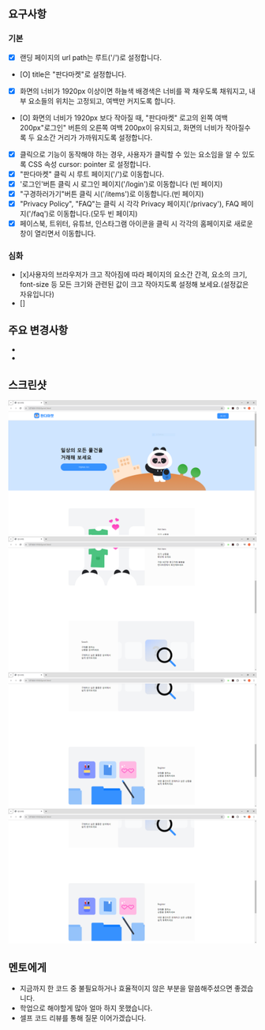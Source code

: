 ## 요구사항

### 기본

- [x] 랜딩 페이지의 url path는 루트('/')로 설정합니다.
- [O] title은 "판다마켓"로 설정합니다.
- [X] 화면의 너비가 1920px 이상이면 하늘색 배경색은 너비를 꽉 채우도록 채워지고, 내부 요소들의 위치는 고정되고, 여백만 커지도록 합니다.
- [O] 화면의 너비가 1920px 보다 작아질 때, "판다마켓" 로고의 왼쪽 여백 200px"로그인" 버튼의 오른쪽 여백 200px이 유지되고, 화면의 너비가 작아질수록 두 요소간 거리가 가까워지도록 설정합니다.
- [X] 클릭으로 기능이 동작해야 하는 경우, 사용자가 클릭할 수 있는 요소임을 알 수 있도록 CSS 속성 cursor: pointer 로 설정합니다.
- [X] "판다마켓" 클릭 시 루트 페이지('/')로 이동합니다.
- [X] '로그인'버튼 클릭 시 로그인 페이지('/login')로 이동합니다 (빈 페이지)
- [X] "구경하러가기"버튼 클릭 시('/items')로 이동합니다.(빈 페이지)
- [X] "Privacy Policy", "FAQ"는 클릭 시 각각 Privacy 페이지('/privacy'), FAQ 페이지('/faq')로 이동합니다.(모두 빈 페이지)
- [X] 페이스북, 트위터, 유튜브, 인스타그램 아이콘을 클릭 시 각각의 홈페이지로 새로운 창이 열리면서 이동합니다.

### 심화

- [x]사용자의 브라우저가 크고 작아짐에 따라 페이지의 요소간 간격, 요소의 크기, font-size 등 모든 크기와 관련된 값이 크고 작아지도록 설정해 보세요.(설정값은 자유입니다)
- []

## 주요 변경사항

-
-

## 스크린샷

![image](img\제출이미지\창1.PNG)
![image](img\제출이미지\창2.PNG)
![image](img\제출이미지\창3.PNG)
![image](img\제출이미지\창4.PNG)

## 멘토에게

- 지금까지 한 코드 중 불필요하거나 효율적이지 않은 부분을 말씀해주셨으면 좋겠습니다.
- 학업으로 해야할게 많아 얼마 하지 못했습니다.
- 셀프 코드 리뷰를 통해 질문 이어가겠습니다.
